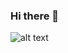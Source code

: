 ### Hi there 👋

![alt text](http://url/to/img.png](https://raw.githubusercontent.com/nicolas-navarre/read-me-assets/main/Screenshot%202023-02-20%20at%2010.54.47.png?token=GHSAT0AAAAAAB7BFYMHQPJIQ5MBQYGMXSHQY7TVQQA))

<!--
**nicolas-navarre/nicolas-navarre** is a ✨ _special_ ✨ repository because its `README.md` (this file) appears on your GitHub profile.

Here are some ideas to get you started:

- 🔭 I’m currently working on ...
- 🌱 I’m currently learning ...
- 👯 I’m looking to collaborate on ...
- 🤔 I’m looking for help with ...
- 💬 Ask me about ...
- 📫 How to reach me: ...
- 😄 Pronouns: ...
- ⚡ Fun fact: ...
-->
